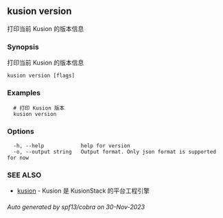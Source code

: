 ## kusion version

打印当前 Kusion 的版本信息

### Synopsis

打印当前 Kusion 的版本信息

```
kusion version [flags]
```

### Examples

```
  # 打印 Kusion 版本
  kusion version
```

### Options

```
  -h, --help            help for version
  -o, --output string   Output format. Only json format is supported for now
```

### SEE ALSO

* [kusion](kusion.md)	 - Kusion 是 KusionStack 的平台工程引擎

###### Auto generated by spf13/cobra on 30-Nov-2023
